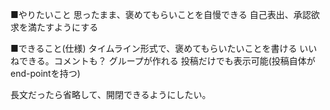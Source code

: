 ■やりたいこと
思ったまま、褒めてもらいことを自慢できる
自己表出、承認欲求を満たすようにする

■できること(仕様)
タイムライン形式で、褒めてもらいたいことを書ける
いいねできる。コメントも？
グループが作れる
投稿だけでも表示可能(投稿自体がend-pointを持つ)

長文だったら省略して、開閉できるようにしたい。
